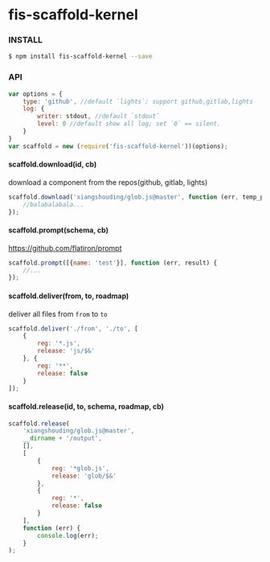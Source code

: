 fis-scaffold-kernel
===================

### INSTALL

```bash
$ npm install fis-scaffold-kernel --save
```

### API

```javascript
var options = {
    type: 'github', //default `lights`; support github,gitlab,lights
    log: {
        writer: stdout, //default `stdout`
        level: 0 //default show all log; set `0` == silent.
    }
}
var scaffold = new (require('fis-scaffold-kernel'))(options);
```

#### scaffold.download(id, cb)

download a component from the repos(github, gitlab, lights)

```javascript
scaffold.download('xiangshouding/glob.js@master', function (err, temp_path) {
    //balabalabala...
});
```

#### scaffold.prompt(schema, cb)

https://github.com/flatiron/prompt

```javascript
scaffold.prompt([{name: 'test'}], function (err, result) {
    //...
});
```

#### scaffold.deliver(from, to, roadmap)

deliver all files from `from` to `to`

```javascript
scaffold.deliver('./from', './to', [
    {
        reg: '*.js',
        release: 'js/$&'
    }, {
        reg: '**',
        release: false
    }
]);
```

#### scaffold.release(id, to, schema, roadmap, cb)

```javascript
scaffold.release(
    'xiangshouding/glob.js@master',
    __dirname + '/output',
    [],
    [
        {
            reg: '*glob.js',
            release: 'glob/$&'
        },
        {
            reg: '*',
            release: false
        }
    ],
    function (err) {
        console.log(err);
    }
);
```
